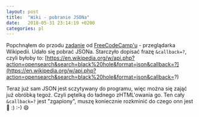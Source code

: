 ```yaml
---
layout: post
title:  "Wiki - pobranie JSONa"
date:   2018-05-31 23:14:19 +0200
categories: pl
---
```


Popchnąłem do przodu [zadanie][challenge] od [FreeCodeCamp'u][FreeCodeCamp] - przeglądarka Wikipedii. Udało się pobrać JSONa. Starczyło dopisać frazę `&callback=?`, czyli byłoby to: [https://en.wikipedia.org/w/api.php?action=opensearch&search=black%20hole&format=json&callback=?](https://en.wikipedia.org/w/api.php?action=opensearch&search=black%20hole&format=json&callback=?) 

Teraz już sam JSON jest sczytywany do programu, więc można się zająć już obróbką tegoż. Czyli pętelką do ładnego zHTML'owania go.
Ten cały `&callback=?` jest "zgapiony", muszę koniecznie rozkminić do czego onn jest :metal: :)  :-) :smile:




[challenge]: https://learn.freecodecamp.org/coding-interview-prep/take-home-projects/build-a-wikipedia-viewer
[FreeCodeCamp]: https://www.freecodecamp.org



